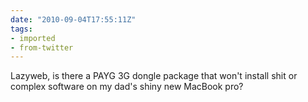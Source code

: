 ```yaml
---
date: "2010-09-04T17:55:11Z"
tags:
- imported
- from-twitter
---
```

Lazyweb, is there a PAYG 3G dongle package that won't install shit or complex software on my dad's shiny new MacBook pro?
